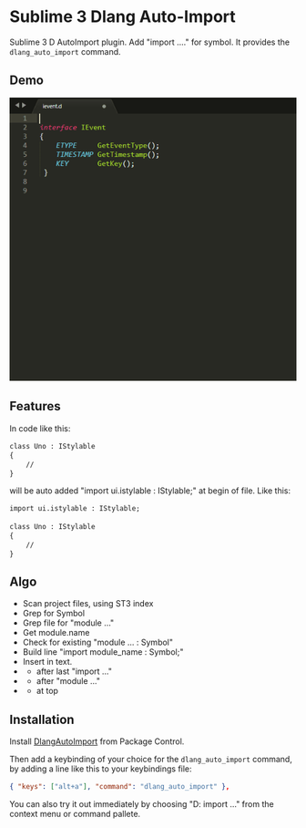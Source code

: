 # Sublime 3 Dlang Auto-Import

Sublime 3 D AutoImport plugin. Add "import ...." for symbol.
It provides the `dlang_auto_import` command.

## Demo

![Demo](demo/dlang_auto_import_demo.gif)

## Features

In code like this:


    class Uno : IStylable
    {
        //
    }


will be auto added "import ui.istylable : IStylable;" at begin of file. Like this:


    import ui.istylable : IStylable;

    class Uno : IStylable
    {
        //
    }


## Algo
- Scan project files, using ST3 index
- Grep for Symbol
- Grep file for "module ..."
- Get module.name
- Check for existing "module ... : Symbol"
- Build line "import module_name : Symbol;"
- Insert in text. 
- - after last "import ..."
- - after "module ..."
- - at top

## Installation

Install [DlangAutoImport](https://packagecontrol.io/packages/DlangAutoImport) from Package Control.

Then add a keybinding of your choice for the `dlang_auto_import` command, by adding a line like this to your keybindings file:

```json
{ "keys": ["alt+a"], "command": "dlang_auto_import" },
```

You can also try it out immediately by choosing "D: import ..." from the context menu or command pallete.

